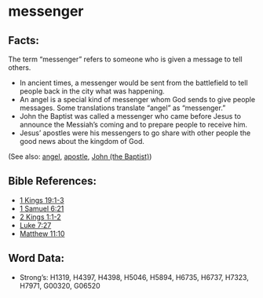 # messenger

## Facts:

The term “messenger” refers to someone who is given a message to tell others.

* In ancient times, a messenger would be sent from the battlefield to tell people back in the city what was happening.
* An angel is a special kind of messenger whom God sends to give people messages. Some translations translate “angel” as “messenger.”
* John the Baptist was called a messenger who came before Jesus to announce the Messiah’s coming and to prepare people to receive him.
* Jesus’ apostles were his messengers to go share with other people the good news about the kingdom of God.

(See also: [angel](../kt/angel.md), [apostle](../kt/apostle.md), [John (the Baptist)](../names/johnthebaptist.md))

## Bible References:

* [1 Kings 19:1-3](rc://en/tn/help/1ki/19/01)
* [1 Samuel 6:21](rc://en/tn/help/1sa/06/21)
* [2 Kings 1:1-2](rc://en/tn/help/2ki/01/01)
* [Luke 7:27](rc://en/tn/help/luk/07/27)
* [Matthew 11:10](rc://en/tn/help/mat/11/10)

## Word Data:

* Strong’s: H1319, H4397, H4398, H5046, H5894, H6735, H6737, H7323, H7971, G00320, G06520
